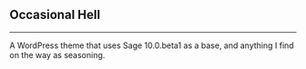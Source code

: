 ## Occasional Hell
<hr>
A WordPress theme that uses Sage 10.0.beta1 as a base, and anything I find on the way as seasoning.
